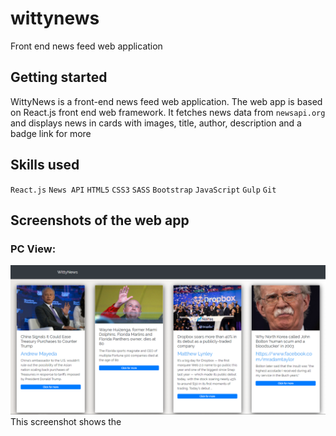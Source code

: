 # wittynews
Front end news feed web application

## Getting started
WittyNews is a front-end news feed web application. The web app is based on React.js front end web framework. It fetches news data from `newsapi.org` and displays news in cards with images, title, author, description and a badge link for more 

## Skills used
`React.js` `News API` `HTML5` `CSS3` `SASS` `Bootstrap` `JavaScript` `Gulp` `Git`

## Screenshots of the web app
### PC View:
![alt text](https://github.com/abhishekpaul10/wittynews/blob/master/screenshots/pc1.PNG "PC Screenshot 1")
This screenshot shows the 



